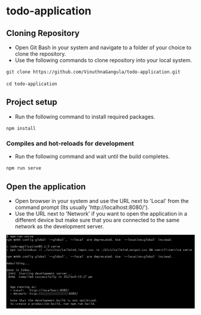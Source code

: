 # todo-application

## Cloning Repository
* Open Git Bash in your system and navigate to a folder of your choice to clone the repository.
* Use the following commands to clone repository into your local system.
```
git clone https://github.com/VinuthnaGangula/todo-application.git

cd todo-application
```

## Project setup
* Run the following command to install required packages.
```
npm install
```

### Compiles and hot-reloads for development
* Run the following command and wait until the build completes.
```
npm run serve
```

## Open the application
* Open browser in your system and use the URL next to 'Local' from the command prompt (Its usually 'http://localhost:8080/').
* Use the URL next to 'Network' if you want to open the application in a different device but make sure that you are connected to the same network as the development server.

![image that shows successful build](/src/assets/todo_app_build.png)
